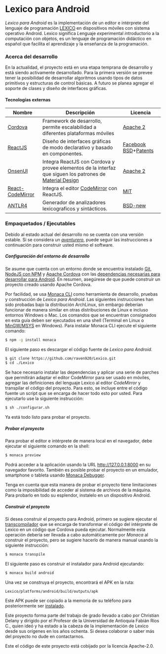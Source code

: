 #   Lexico para Android

*Lexico para Android* es la implementación de un editor e intérprete del lenguaje de programación [LEXICO] en dispositivos móviles con sistema operativo Android. Lexico significa *L*enguaje *ex*perimental *i*ntroductorio a la *c*omputación con *o*bjetos, es un lenguaje de programación didáctico en español que facilita el aprendizaje y la enseñanza de la programación. 

###  Acerca del desarrollo

En la actualidad, el proyecto está en una etapa temprana de desarrollo y está siendo activamente desarrollado. Para la primera versión se prevee tener la posibilidad de desarrollar algoritmos usando tipos de datos primitivos y estructuras de control básicas. A futuro se planea agregar el soporte de clases y diseño de interfaces gráficas.

#### Tecnologías externas

| Nombre | Descripción | Licencia |
| ------ | --------- | -------- |
| [Cordova] | Framework de desarrollo, permite escalabilidad a diferentes plataformas móviles | [Apache 2][CordovaL] |
| [ReactJS] | Diseño de interfaces gráficas de modo declarativo y basado en componentes.  | [Facebook BSD][ReactJSL]+[Patents][ReactJSLP] |
| [ OnsenUI ] | Integra ReactJS con Cordova y provee elementos de la interfaz que siguen los patrones de [Material Design](https://material.io/guidelines/) | [Apache 2][OnsenUIL] | 
| [ React-CodeMirror] | Integra el editor [CodeMirror](https://codemirror.net/) con ReactJS. | [MIT][React-CodeMirrorL] |
| [ANTLR4] | Generador de analizadores lexicograficos y sintácticos. | [BSD-new][Antlr4L] |

### Empaquetados / Ejecutables

Debido al estado actual del desarrollo no se cuenta con una versión estable. Si se considera un *[aventurero](http://i.imgur.com/kTXI282.png)*, puede seguir las instrucciones a continuación para construir usted mismo el software.

##### Configuración del entorno de desarrollo

Se asume que cuenta con un entorno donde se encuentra instalado [Git](https://git-scm.com/downloads), [NodeJS con NPM](https://nodejs.org/es/download/package-manager/) y [Apache Cordova](https://cordova.apache.org/#getstarted) con las [dependencias necesarias para desarrollar para Android](https://cordova.apache.org/docs/es/latest/guide/platforms/android/index.html). En resumen, asegúrese de que puede construir un proyecto creado usando Apache Cordova.

Por facilidad, se usa [Monaca CLI](https://monaca.io/cli.html) como herramienta de desarrollo, pruebas y construcción de *Lexico para Android*. Las siguientes instrucciones han sido probadas bajo la distribución ArchLinux, sin embargo deberían funcionar de manera similar en otras distribuciones de Linux e incluso entornos Windows o Mac. Los comandos que se encuentran consignados en esta guía deben ser ejecutados en una shell (Terminal en Linux o [MinGW/MSYS](https://sourceforge.net/projects/mingw/files/Installer/) en Windows). Para instalar Monaca CLI ejecute el siguiente comando:

```sh
$ npm -g install monaca
```

El siguiente paso es descargar el código fuente de *Lexico para Android*.

```sh
$ git clone https://github.com/raven920/Lexico.git
$ cd ./Lexico
```

Se hace necesario instalar las dependencias y aplicar una serie de parches que permitirán adaptar el editor CodeMirror para ser usado en móviles, agregar las definiciones del lenguaje Lexico al editor *CodeMirror* y transpilar el código del proyecto. Para esto, se incluye entre el código fuente un script que se encarga de hacer todo esto por usted. Para ejecutarlo use la siguiente instrucción:

```sh
$ sh ./configurar.sh
```


Ya está todo listo para probar el proyecto.

##### Probar el proyecto

Para probar el editor e intérprete de manera local en el navegador, debe ejecutar el siguiente comando en la shell:

```sh
$ monaca preview
```

Podrá acceder a la aplicación usando la URL http://127.0.0.1:8000 en su navegador favorito.
También es posible probar el proyecto en un emulador, smartphone o tableta usando [Monaca Debugger](https://docs.monaca.io/en/quick_start/cli/testing_debugging/).

Tenga en cuenta que esta manera de probar el proyecto tiene limitaciones como la imposibilidad de acceder al sistema de archivos de la máquina. Para probarlo en todo su esplendor, instalelo en un dispositivo Android.

##### Construir el proyecto

Si desea construir el proyecto para Android, primero se sugiere ejecutar el [transcompilador](https://onsen.io/blog/monaca-cli-transpile/) que se encarga de transformar el código del intérprete de Lexico en un código que Cordova pueda ejecutar. Normalmente esta operación debería ser llevada a cabo automáticamente por *Monaca* al construir el proyecto, pero se sugiere hacerlo de manera manual usando la siguiente instrucción:
```sh
$ monaca transpile
```

El siguiente paso es construir el instalador para Android ejecutando:
```sh
$ monaca build android
```

Una vez se construya el proyecto, encontrará el APK en la ruta:
```
Lexico/platforms/android/build/outputs/apk
```
Este APK puede ser copiado a la memoria de su teléfono para posteriormente ser [instalado](https://www.elandroidelibre.com/2016/04/como-instalar-aplicaciones-apk-android.html).


Este proyecto forma parte del trabajo de grado llevado a cabo por Christian Delany y dirigido por el Profesor de la Universidad de Antioquia Fabián Ríos C., quien ideó y ha estado a la cabeza de la implementación de Lexico desde sus orígenes en los años ochenta. Si desea colaborar o saber más del proyecto no dude en contactarnos.

Este el código de este proyecto está cobijado por la licencia Apache-2.0.

   [LEXICO]: <http://lexico.mobi/>
   [Cordova]: <https://cordova.apache.org/>
   [OnsenUI]: <https://onsen.io/>
   [ReactJS]: <https://facebook.github.io/react/>
   [React-CodeMirror]: <https://github.com/attaboy/react-codemirror>
   [ANTLR4]: <http://www.antlr.org/index.html>
   

   [CordovaL]: <http://www.apache.org/licenses/LICENSE-2.0>
   [OnsenUIL]: <https://github.com/OnsenUI/OnsenUI/blob/master/LICENSE>
   [ReactJSL]: <https://github.com/facebook/react/blob/master/LICENSE>
   [ReactJSLP]: <https://github.com/facebook/react/blob/master/PATENTS>
   [Antlr4L]: <http://www.antlr.org/license.html>
   [React-CodeMirrorL]: <https://github.com/attaboy/react-codemirror/blob/master/LICENSE>